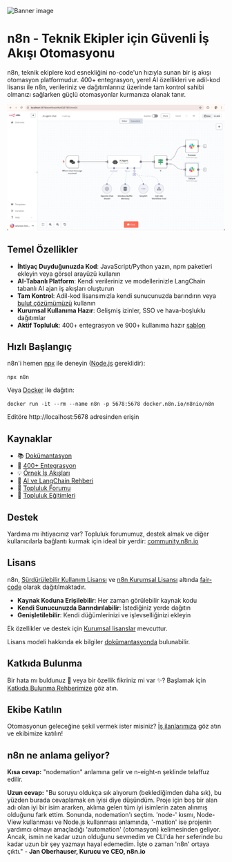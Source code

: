![Banner image](https://user-images.githubusercontent.com/10284570/173569848-c624317f-42b1-45a6-ab09-f0ea3c247648.png)

# n8n - Teknik Ekipler için Güvenli İş Akışı Otomasyonu

n8n, teknik ekiplere kod esnekliğini no-code'un hızıyla sunan bir iş akışı otomasyon platformudur. 400+ entegrasyon, yerel AI özellikleri ve adil-kod lisansı ile n8n, verileriniz ve dağıtımlarınız üzerinde tam kontrol sahibi olmanızı sağlarken güçlü otomasyonlar kurmanıza olanak tanır.

![n8n.io - Screenshot](https://raw.githubusercontent.com/n8n-io/n8n/master/assets/n8n-screenshot-readme.png)

## Temel Özellikler

- **İhtiyaç Duyduğunuzda Kod**: JavaScript/Python yazın, npm paketleri ekleyin veya görsel arayüzü kullanın
- **AI-Tabanlı Platform**: Kendi verileriniz ve modellerinizle LangChain tabanlı AI ajan iş akışları oluşturun
- **Tam Kontrol**: Adil-kod lisansımızla kendi sunucunuzda barındırın veya [bulut çözümümüzü](https://app.n8n.cloud/login) kullanın
- **Kurumsal Kullanıma Hazır**: Gelişmiş izinler, SSO ve hava-boşluklu dağıtımlar
- **Aktif Topluluk**: 400+ entegrasyon ve 900+ kullanıma hazır [şablon](https://n8n.io/workflows)

## Hızlı Başlangıç

n8n'i hemen [npx](https://docs.n8n.io/hosting/installation/npm/) ile deneyin ([Node.js](https://nodejs.org/en/) gereklidir):

`npx n8n`

Veya [Docker](https://docs.n8n.io/hosting/installation/docker/) ile dağıtın:

`docker run -it --rm --name n8n -p 5678:5678 docker.n8n.io/n8nio/n8n`

Editöre http://localhost:5678 adresinden erişin

## Kaynaklar

- 📚 [Dokümantasyon](https://docs.n8n.io)
- 🔧 [400+ Entegrasyon](https://n8n.io/integrations)
- 💡 [Örnek İş Akışları](https://n8n.io/workflows)
- 🤖 [AI ve LangChain Rehberi](https://docs.n8n.io/langchain/)
- 👥 [Topluluk Forumu](https://community.n8n.io)
- 📖 [Topluluk Eğitimleri](https://community.n8n.io/c/tutorials/28)

## Destek

Yardıma mı ihtiyacınız var? Topluluk forumumuz, destek almak ve diğer kullanıcılarla bağlantı kurmak için ideal bir yerdir:
[community.n8n.io](https://community.n8n.io)

## Lisans

n8n, [Sürdürülebilir Kullanım Lisansı](https://github.com/n8n-io/n8n/blob/master/LICENSE.md) ve [n8n Kurumsal Lisansı](https://github.com/n8n-io/n8n/blob/master/LICENSE_EE.md) altında [fair-code](https://faircode.io) olarak dağıtılmaktadır.

- **Kaynak Koduna Erişilebilir**: Her zaman görülebilir kaynak kodu
- **Kendi Sunucunuzda Barındırılabilir**: İstediğiniz yerde dağıtın
- **Genişletilebilir**: Kendi düğümlerinizi ve işlevselliğinizi ekleyin

Ek özellikler ve destek için [Kurumsal lisanslar](mailto:license@n8n.io) mevcuttur.

Lisans modeli hakkında ek bilgiler [dokümantasyonda](https://docs.n8n.io/reference/license/) bulunabilir.

## Katkıda Bulunma

Bir hata mı buldunuz 🐛 veya bir özellik fikriniz mi var ✨? Başlamak için [Katkıda Bulunma Rehberimize](https://github.com/n8n-io/n8n/blob/master/CONTRIBUTING.md) göz atın.

## Ekibe Katılın

Otomasyonun geleceğine şekil vermek ister misiniz? [İş ilanlarımıza](https://n8n.io/careers) göz atın ve ekibimize katılın!

## n8n ne anlama geliyor?

**Kısa cevap:** "nodemation" anlamına gelir ve n-eight-n şeklinde telaffuz edilir.

**Uzun cevap:** "Bu soruyu oldukça sık alıyorum (beklediğimden daha sık), bu yüzden burada cevaplamak en iyisi diye düşündüm. Proje için boş bir alan adı olan iyi bir isim ararken, aklıma gelen tüm iyi isimlerin zaten alınmış olduğunu fark ettim. Sonunda, nodemation'ı seçtim. 'node-' kısmı, Node-View kullanması ve Node.js kullanması anlamında, '-mation' ise projenin yardımcı olmayı amaçladığı 'automation' (otomasyon) kelimesinden geliyor. Ancak, ismin ne kadar uzun olduğunu sevmedim ve CLI'da her seferinde bu kadar uzun bir şey yazmayı hayal edemedim. İşte o zaman 'n8n' ortaya çıktı." - **Jan Oberhauser, Kurucu ve CEO, n8n.io**
